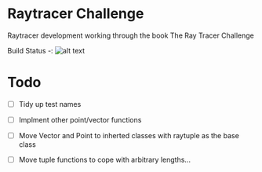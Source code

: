 # Raytracer Challenge
Raytracer development working through the book The Ray Tracer Challenge
 
Build Status -: ![alt text](https://github.com/buxtonpaul/raytrace_challenge/workflows/Build_Test/badge.svg "Build Status")

# Todo 
- [ ] Tidy up test names
- [ ] Implment other point/vector functions
- [ ] Move Vector and Point to inherted classes with raytuple as the base class
- [ ] Move tuple functions to cope with arbitrary lengths...

